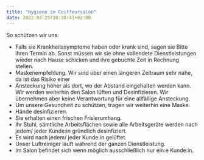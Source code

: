 ```yaml
---
title: "Hygiene im Coiffeursalon"
date: 2022-03-25T10:30:41+02:00
---
```

So schützen wir uns:

- Falls sie Krankheitssymptome haben oder krank sind, sagen sie Bitte ihren Termin ab. Sonst müssen wir sie ohne vollendete Dienstleistungen wieder nach Hause schicken und ihre gebuchte Zeit in Rechnung stellen.
- Maskenempfehlung. Wir sind über einen längeren Zeitraum sehr nahe, da ist das Risiko einer
- Ansteckung höher als dort, wo der Abstand eingehalten werden kann. Wir werden weiterhin den Salon lüften und Desinfizieren.
Wir übernehmen aber keine Verantwortung für eine allfällige Ansteckung.
- Um unsere Gesundheit zu schützen, tragen wir weiterhin eine Maske.
- Hände desinfizieren.
- Sie erhalten einen frischen Frisierumhang.
- Ihr Stuhl, sämtliche Arbeitsflächen sowie alle Arbeitsgeräte werden nach jedem/ jeder Kunde:in gründlich desinfiziert.
- Es wird nach jedem/ jeder Kunde:in gelüftet.
- Unser Luftreiniger läuft während der ganzen Dienstleistung.
- Im Salon befindet sich wenn möglich ausschließlich nur ein:e Kunde:in.
